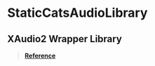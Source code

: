 # StaticCatsAudioLibrary
## XAudio2 Wrapper Library

>**[Reference](https://reo-prg.github.io/StaticCatsAudioLibrary/)**
